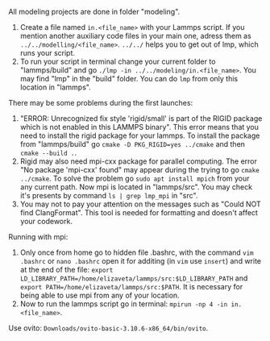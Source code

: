 All modeling projects are done in folder "modeling".

1) Create a file named `in.<file_name>` with your Lammps script. If you mention another auxiliary code files in your main one, adress them as `../../modelling/<file_name>`. `../../` helps you to get out of lmp, which runs your script.
2) To run your script in terminal change your current folder to "lammps/build" and go `./lmp -in ../../modeling/in.<file_name>`. You may find "lmp" in the "build" folder. You can do `lmp` from only this location in "lammps".

There may be some problems during the first launches:
1) "ERROR: Unrecognized fix style 'rigid/small' is part of the RIGID package which is not enabled in this LAMMPS binary".
This error means that you need to install the rigid package for your lammps. To install the package from "lammps/build" go `cmake -D PKG_RIGID=yes ../cmake` and then `cmake --build .`.
2) Rigid may also need mpi-cxx package for parallel computing. The error "No package 'mpi-cxx' found" may appear during the trying to go `cmake ../cmake`. To solve the problem go `sudo apt install mpich` from your any current path. Now mpi is located in "lammps/src". You may check it's presents by command `ls | grep lmp_mpi` in "src".
3) You may not to pay your attention on the messages such as "Could NOT find ClangFormat". This tool is needed for formatting and doesn't affect your codework.

Running with mpi:
1) Only once from home go to hidden file .bashrc, with the command `vim .bashrc` or `nano .bashrc` open it for additing (in `vim` use `insert`) and write at the end of the file: `export LD_LIBRARY_PATH=/home/elizaveta/lammps/src:$LD_LIBRARY_PATH` and `export PATH=/home/elizaveta/lammps/src:$PATH`. It is necessary for being able to use mpi from any of your location.
2) Now to run the lammps script go in terminal: `mpirun -np 4 -in in.<file_name>`.

Use ovito:
`Downloads/ovito-basic-3.10.6-x86_64/bin/ovito`.
